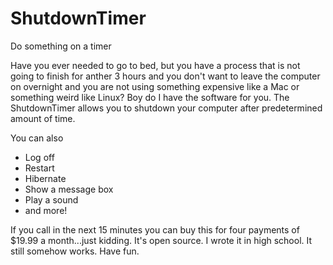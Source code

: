 # ShutdownTimer
Do something on a timer

Have you ever needed to go to bed, but you have a process that is not going to finish for anther 3 hours and you don't want to leave the computer on overnight and you are not using something expensive like a Mac or something weird like Linux? Boy do I have the software for you. The ShutdownTimer allows you to shutdown your computer after predetermined amount of time.

You can also
* Log off
* Restart
* Hibernate
* Show a message box
* Play a sound
* and more!

If you call in the next 15 minutes you can buy this for four payments of $19.99 a month...just kidding. It's open source. I wrote it in high school. It still somehow works. Have fun.